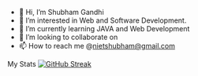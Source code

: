 - 👋 Hi, I’m Shubham Gandhi
- 👀 I’m interested in Web and Software Development.
- 🌱 I’m currently learning JAVA and Web Development 
- 💞️ I’m looking to collaborate on 
- 📫 How to reach me @nietshubham@gmail.com

<!---
Shubhamgandhi91/Shubhamgandhi91 is a ✨ special ✨ repository because its `README.md` (this file) appears on your GitHub profile.
You can click the Preview link to take a look at your changes.
--->
My Stats
[![GitHub Streak](http://github-readme-streak-stats.herokuapp.com?user=Shubhamgandhi91&theme=dark)](https://git.io/streak-stats)
